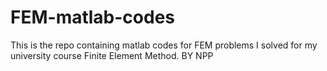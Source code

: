 # FEM-matlab-codes
This is the repo containing matlab codes for FEM problems I solved for my university course Finite Element Method.
BY NPP
